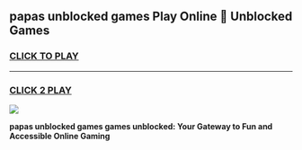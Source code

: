 
## papas unblocked games Play Online 👋 Unblocked Games
<h3>
<a href="https://premium.freeplayer.one?title=papas_unblocked_games&ref=19F">CLICK TO PLAY</a></h3>
<hr>

<h3>
<a href="https://premium.freeplayer.one?title=papas_unblocked_games&ref=19F">CLICK 2 PLAY</a>
  
</h3>

<a href="https://premium.freeplayer.one?title=papas_unblocked_games&ref=19F"><img src="https://clearcache.store/games.png"></a>


**papas unblocked games games unblocked: Your Gateway to Fun and Accessible Online Gaming**
